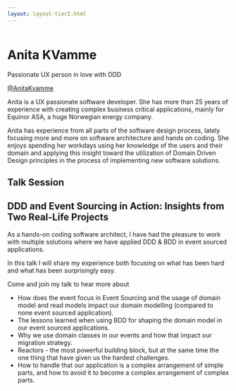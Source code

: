 ```yaml
---
layout: layout-tier2.html
---
```

<div class="container section featured-speaker">
    <div class="row">
      <div class="col-xs-12 col-sm-2 new-img-container">
        <img class="new-speaker-page-img anita-kvamme" />
        </div>
      <div class="col-xs-12 col-sm-10 copy-container">
        <h1 class="speaker-header">Anita KVamme</h1>
        <span class="speaker-subtitle">Passionate UX person in love with DDD</span>
        <p><a class="speaker-handle" href="https://twitter.com/AnitaKvamme" target="_blank">@AnitaKvamme</a>
        <p>Anita is a UX passionate software developer. She has more than 25 years of experience with creating complex business critical applications, mainly for Equinor ASA, a huge Norwegian energy company.</p>
        <p>Anita has experience from all parts of the software design process, lately focusing more and more on software architecture and hands on coding. She enjoys spending her workdays using her knowledge of the users and their domain and applying this insight toward the utilization of Domain Driven Design principles in the process of implementing new software solutions.</p>
        <h2>Talk Session</h2>
        <h2 class="gold">DDD and Event Sourcing in Action: Insights from Two Real-Life Projects</h2>
        <p>As a hands-on coding software architect, I have had the pleasure to work with multiple solutions where we have applied DDD & BDD in event sourced applications. </p>
        <p>In this talk I will share my experience both focusing on what has been hard and what has been surprisingly easy.</p>
        <p>Come and join my talk to hear more about</p>
        <ul>
            <li>How does the event focus in Event Sourcing and the usage of domain model and read models impact our domain modelling (compared to </li>none event sourced application).
            <li>The lessons learned when using BDD for shaping the domain model in our event sourced applications.</li>
            <li>Why we use domain classes in our events and how that impact our migration strategy.</li>
            <li>Reactors - the most powerful building block, but at the same time the one thing that have given us the hardest challenges.</li>
            <li>How to handle that our application is a complex arrangement of simple parts, and how to avoid it to become a complex arrangement of complex parts.</li>
        </ul>
      </div>
    </div>
  </div>